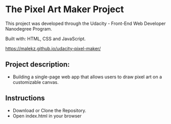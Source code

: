 # The Pixel Art Maker Project

This project was developed through the Udacity - Front-End Web Developer Nanodegree Program.

Built with: HTML, CSS and JavaScript.

https://malekz.github.io/udacity-pixel-maker/

## Project description:


- Building a single-page web app that allows users to draw pixel art on a customizable canvas.



## Instructions

- Download or Clone the Repository.
- Open index.html in your browser

